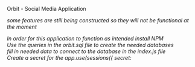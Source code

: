 Orbit - Social Media Application

*some features are still being constructed so they will not be functional at the moment*

*In order for this application to function as intended install NPM*  
*Use the queries in the orbit.sql file to create the needed databases*  
*fill in needed data to connect to the database in the index.js file*  
*Create a secret for the app.use(sessions({ secret:*

